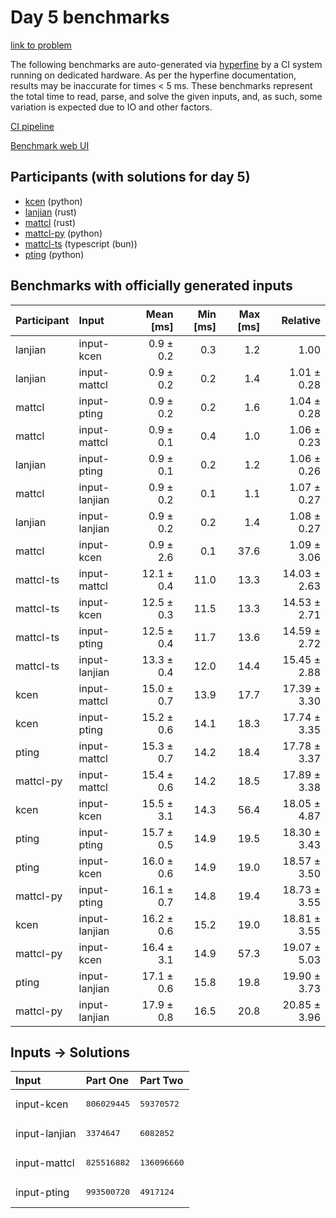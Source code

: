 # Day 5 benchmarks

[link to problem](https://adventofcode.com/2023/day/5)

The following benchmarks are auto-generated via
[hyperfine](https://github.com/sharkdp/hyperfine) by a CI system running on
dedicated hardware. As per the hyperfine documentation, results may be
inaccurate for times < 5 ms. These benchmarks represent the total time to read,
parse, and solve the given inputs, and, as such, some variation is expected due
to IO and other factors.

[CI pipeline](http://ci.papercode.net:8080/teams/main/pipelines/aoc2023)

[Benchmark web UI](https://aoc.ancalagon.black)


## Participants (with solutions for day 5)

- [kcen](https://github.com/kcen/aoc2023) (python)
- [lanjian](https://github.com/lanjian/aoc-2023) (rust)
- [mattcl](https://github.com/mattcl/aoc2023) (rust)
- [mattcl-py](https://github.com/mattcl/aoc2023-py) (python)
- [mattcl-ts](https://github.com/mattcl/aoc2023-js) (typescript (bun))
- [pting](https://github.com/pting/aoc2023) (python)


## Benchmarks with officially generated inputs

| Participant | Input | Mean [ms] | Min [ms] | Max [ms] | Relative |
|:---|:---|---:|---:|---:|---:|
| lanjian | input-kcen | 0.9 ± 0.2 | 0.3 | 1.2 | 1.00 |
| lanjian | input-mattcl | 0.9 ± 0.2 | 0.2 | 1.4 | 1.01 ± 0.28 |
| mattcl | input-pting | 0.9 ± 0.2 | 0.2 | 1.6 | 1.04 ± 0.28 |
| mattcl | input-mattcl | 0.9 ± 0.1 | 0.4 | 1.0 | 1.06 ± 0.23 |
| lanjian | input-pting | 0.9 ± 0.1 | 0.2 | 1.2 | 1.06 ± 0.26 |
| mattcl | input-lanjian | 0.9 ± 0.2 | 0.1 | 1.1 | 1.07 ± 0.27 |
| lanjian | input-lanjian | 0.9 ± 0.2 | 0.2 | 1.4 | 1.08 ± 0.27 |
| mattcl | input-kcen | 0.9 ± 2.6 | 0.1 | 37.6 | 1.09 ± 3.06 |
| mattcl-ts | input-mattcl | 12.1 ± 0.4 | 11.0 | 13.3 | 14.03 ± 2.63 |
| mattcl-ts | input-kcen | 12.5 ± 0.3 | 11.5 | 13.3 | 14.53 ± 2.71 |
| mattcl-ts | input-pting | 12.5 ± 0.4 | 11.7 | 13.6 | 14.59 ± 2.72 |
| mattcl-ts | input-lanjian | 13.3 ± 0.4 | 12.0 | 14.4 | 15.45 ± 2.88 |
| kcen | input-mattcl | 15.0 ± 0.7 | 13.9 | 17.7 | 17.39 ± 3.30 |
| kcen | input-pting | 15.2 ± 0.6 | 14.1 | 18.3 | 17.74 ± 3.35 |
| pting | input-mattcl | 15.3 ± 0.7 | 14.2 | 18.4 | 17.78 ± 3.37 |
| mattcl-py | input-mattcl | 15.4 ± 0.6 | 14.2 | 18.5 | 17.89 ± 3.38 |
| kcen | input-kcen | 15.5 ± 3.1 | 14.3 | 56.4 | 18.05 ± 4.87 |
| pting | input-pting | 15.7 ± 0.5 | 14.9 | 19.5 | 18.30 ± 3.43 |
| pting | input-kcen | 16.0 ± 0.6 | 14.9 | 19.0 | 18.57 ± 3.50 |
| mattcl-py | input-pting | 16.1 ± 0.7 | 14.8 | 19.4 | 18.73 ± 3.55 |
| kcen | input-lanjian | 16.2 ± 0.6 | 15.2 | 19.0 | 18.81 ± 3.55 |
| mattcl-py | input-kcen | 16.4 ± 3.1 | 14.9 | 57.3 | 19.07 ± 5.03 |
| pting | input-lanjian | 17.1 ± 0.6 | 15.8 | 19.8 | 19.90 ± 3.73 |
| mattcl-py | input-lanjian | 17.9 ± 0.8 | 16.5 | 20.8 | 20.85 ± 3.96 |


## Inputs -> Solutions

| Input | Part One | Part Two |
|:---|:---|:---|
|input-kcen|<pre>806029445</pre>|<pre>59370572</pre>|
|input-lanjian|<pre>3374647</pre>|<pre>6082852</pre>|
|input-mattcl|<pre>825516882</pre>|<pre>136096660</pre>|
|input-pting|<pre>993500720</pre>|<pre>4917124</pre>|